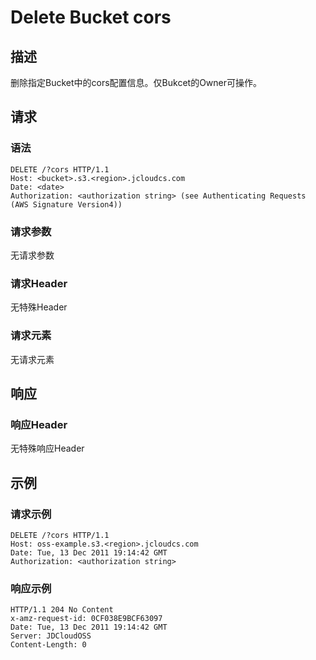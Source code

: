 # Delete Bucket cors

## 描述
删除指定Bucket中的cors配置信息。仅Bukcet的Owner可操作。

## 请求
### 语法
```
DELETE /?cors HTTP/1.1
Host: <bucket>.s3.<region>.jcloudcs.com 
Date: <date>
Authorization: <authorization string> (see Authenticating Requests (AWS Signature Version4))
```

### 请求参数
无请求参数

### 请求Header
无特殊Header
### 请求元素
无请求元素

## 响应
### 响应Header
无特殊响应Header

## 示例
### 请求示例
```
DELETE /?cors HTTP/1.1
Host: oss-example.s3.<region>.jcloudcs.com
Date: Tue, 13 Dec 2011 19:14:42 GMT
Authorization: <authorization string>
```

### 响应示例
```
HTTP/1.1 204 No Content
x-amz-request-id: 0CF038E9BCF63097
Date: Tue, 13 Dec 2011 19:14:42 GMT
Server: JDCloudOSS
Content-Length: 0
```
